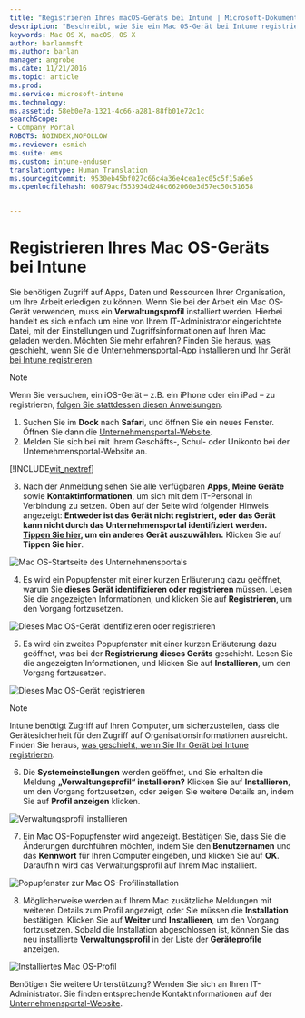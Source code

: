 ```yaml
---
title: "Registrieren Ihres macOS-Geräts bei Intune | Microsoft-Dokumentation"
description: "Beschreibt, wie Sie ein Mac OS-Gerät bei Intune registrieren."
keywords: Mac OS X, macOS, OS X
author: barlanmsft
ms.author: barlan
manager: angrobe
ms.date: 11/21/2016
ms.topic: article
ms.prod: 
ms.service: microsoft-intune
ms.technology: 
ms.assetid: 58eb0e7a-1321-4c66-a281-88fb01e72c1c
searchScope:
- Company Portal
ROBOTS: NOINDEX,NOFOLLOW
ms.reviewer: esmich
ms.suite: ems
ms.custom: intune-enduser
translationtype: Human Translation
ms.sourcegitcommit: 9530eb45bf027c66c4a36e4cea1ec05c5f15a6e5
ms.openlocfilehash: 60879acf553934d246c662060e3d57ec50c51658


---
```


# <a name="enroll-your-macos-device-in-intune"></a>Registrieren Ihres Mac OS-Geräts bei Intune

Sie benötigen Zugriff auf Apps, Daten und Ressourcen Ihrer Organisation, um Ihre Arbeit erledigen zu können. Wenn Sie bei der Arbeit ein Mac OS-Gerät verwenden, muss ein __Verwaltungsprofil__ installiert werden. Hierbei handelt es sich einfach um eine von Ihrem IT-Administrator eingerichtete Datei, mit der Einstellungen und Zugriffsinformationen auf Ihren Mac geladen werden. Möchten Sie mehr erfahren? Finden Sie heraus, [was geschieht, wenn Sie die Unternehmensportal-App installieren und Ihr Gerät bei Intune registrieren](what-happens-if-you-install-the-company-portal-app-and-enroll-your-device-in-intune-ios.md).

  > [!NOTE]
  > Wenn Sie versuchen, ein iOS-Gerät – z.B. ein iPhone oder ein iPad – zu registrieren, [folgen Sie stattdessen diesen Anweisungen](enroll-your-device-in-intune-ios.md).

1. Suchen Sie im __Dock__ nach __Safari__, und öffnen Sie ein neues Fenster. Öffnen Sie dann die [Unternehmensportal-Website](http://portal.manage.microsoft.com).
2. Melden Sie sich bei mit Ihrem Geschäfts-, Schul- oder Unikonto bei der Unternehmensportal-Website an.

  [!INCLUDE[wit_nextref](../includes/end-user-password-guidance.md)]

3. Nach der Anmeldung sehen Sie alle verfügbaren __Apps__, __Meine Geräte__ sowie __Kontaktinformationen__, um sich mit dem IT-Personal in Verbindung zu setzen. Oben auf der Seite wird folgender Hinweis angezeigt: **Entweder ist das Gerät nicht registriert, oder das Gerät kann nicht durch das Unternehmensportal identifiziert werden. <u>Tippen Sie hier</u>, um ein anderes Gerät auszuwählen.** Klicken Sie auf __Tippen Sie hier__.

 ![Mac OS-Startseite des Unternehmensportals](./media/macOS_enroll_001_landing_page.png)

4. Es wird ein Popupfenster mit einer kurzen Erläuterung dazu geöffnet, warum Sie __dieses Gerät identifizieren oder registrieren__ müssen. Lesen Sie die angezeigten Informationen, und klicken Sie auf __Registrieren__, um den Vorgang fortzusetzen.

 ![Dieses Mac OS-Gerät identifizieren oder registrieren](./media/macOS_enroll_002_IDenroll_popup.png)

5. Es wird ein zweites Popupfenster mit einer kurzen Erläuterung dazu geöffnet, was bei der __Registrierung dieses Geräts__ geschieht. Lesen Sie die angezeigten Informationen, und klicken Sie auf __Installieren__, um den Vorgang fortzusetzen.

 ![Dieses Mac OS-Gerät registrieren](./media/macOS_enroll_003_enroll_popup.png)

  > [!NOTE]
  > Intune benötigt Zugriff auf Ihren Computer, um sicherzustellen, dass die Gerätesicherheit für den Zugriff auf Organisationsinformationen ausreicht. Finden Sie heraus, [was geschieht, wenn Sie Ihr Gerät bei Intune registrieren](what-happens-if-you-install-the-Company-Portal-app-and-enroll-your-device-in-intune-ios.md).

6. Die __Systemeinstellungen__ werden geöffnet, und Sie erhalten die Meldung __„Verwaltungsprofil“ installieren?__ Klicken Sie auf __Installieren__, um den Vorgang fortzusetzen, oder zeigen Sie weitere Details an, indem Sie auf __Profil anzeigen__ klicken.

 ![Verwaltungsprofil installieren](./media/macOS_enroll_004_sysprefs_mgmt_profile.png)

7. Ein Mac OS-Popupfenster wird angezeigt. Bestätigen Sie, dass Sie die Änderungen durchführen möchten, indem Sie den __Benutzernamen__ und das __Kennwort__ für Ihren Computer eingeben, und klicken Sie auf __OK__. Daraufhin wird das Verwaltungsprofil auf Ihrem Mac installiert.

 ![Popupfenster zur Mac OS-Profilinstallation](./media/macOS_enroll_005_sysprefs_admin_login.png)

8. Möglicherweise werden auf Ihrem Mac zusätzliche Meldungen mit weiteren Details zum Profil angezeigt, oder Sie müssen die __Installation__ bestätigen. Klicken Sie auf __Weiter__ und __Installieren__, um den Vorgang fortzusetzen. Sobald die Installation abgeschlossen ist, können Sie das neu installierte __Verwaltungsprofil__ in der Liste der __Geräteprofile__ anzeigen.

 ![Installiertes Mac OS-Profil](./media/macOS_enroll_006_sysprefs_installed_profile.png)

Benötigen Sie weitere Unterstützung? Wenden Sie sich an Ihren IT-Administrator. Sie finden entsprechende Kontaktinformationen auf der [Unternehmensportal-Website](http://portal.manage.microsoft.com).



<!--HONumber=Feb17_HO2-->


